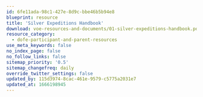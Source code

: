 ```yaml
---
id: 6fe11ada-98c1-427e-8d9c-bbe46b5b94e8
blueprint: resource
title: 'Silver Expeditions Handbook'
download: voe-resources-and-documents/01-silver-expeditions-handbook.pdf
resource_category:
  - dofe-participant-and-parent-resources
use_meta_keywords: false
no_index_page: false
no_follow_links: false
sitemap_priority: '0.5'
sitemap_changefreq: daily
override_twitter_settings: false
updated_by: 115d3974-8cac-461e-9579-c5775a2031e7
updated_at: 1666198945
---
```

